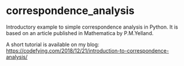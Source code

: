# correspondence_analysis
Introductory example to simple correspondence analysis in Python.
It is based on an article published in Mathematica by P.M.Yelland.

 A short tutorial is available on my blog:
 https://codefying.com/2018/12/21/introduction-to-correspondence-analysis/

